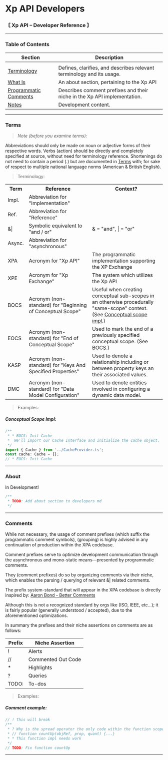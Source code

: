 # Xp API Developers

### 〘 Xp API – Developer Reference 〙

---

### Table of Contents

| Section                            | Description                                                              |
| ---------------------------------- | ------------------------------------------------------------------------ |
|                                    |                                                                          |
| [Terminology](#terms)              | Defines, clarifies, and describes relevant terminology and its usage.    |
| [What Is](#about)                  | An about section, pertaining to the Xp API                               |
| [Programmatic Comments](#comments) | Describes comment prefixes and their niche in the Xp API implementation. |
| [Notes](#notes)                    | Development content.                                                     |

---

### Terms

> _Note (before you examine terms):_

Abbreviations should only be made on noun or adjective forms of their respective words.
Verbs (action) should be directly and completely specified at source, without need for terminology reference.
Shortenings do not need to contain a period (.) but are documented in [Terms](#terms) with; for sake of respect to multiple
national language norms (American & British English).

> Terminology:

<table>
  <tr>
    <th>Term</th>
    <th>Reference</th>
    <th>Context?</th>
  </tr>
  <tr>
    <td>Impl.</td>
    <td>Abbreviation for "Implementation"</td>
    <td></td>
  </tr>
  <tr>
    <td>Ref.</td>
    <td>Abbreviation for "Reference"</td>
    <td></td>
  </tr>
  <tr>
    <td>&amp;|</td>
    <td>Symbolic equivalent to "and / or"</td>
    <td>&amp; = "and", | = "or"</td>
  </tr>
  <tr>
    <td>Async.</td>
    <td>Abbreviation for "asynchronous"</td>
    <td></td>
  </tr>
  <tr>
    <td>XPA</td>
    <td>Acronym for "Xp API"</td>
    <td>The programmatic implementation supporting the XP Exchange</td>
  </tr>
  <tr>
    <td>XPE</td>
    <td>Acronym for "Xp Exchange"</td>
    <td>The system which utilizes the Xp API</td>
  </tr>
  <tr>
    <td>BOCS</td>
    <td>Acronym (non-standard) for "Beginning of Conceptual Scope"</td>
    <td>
      Useful when creating conceptual sub-scopes in an otherwise procedurally "same-scope" context.<br>
      (See <a href="#conceptual-scope-impl">Conceptual scope impl</a>.)
    </td>
  </tr>
  <tr>
  <td>EOCS</td>
  <td>Acronym (non-standard) for "End of Conceptual Scope"</td>
  <td>Used to mark the end of a previously specified conceptual scope. (See BOCS.)</td>
  </tr>
  <tr>
  <td>KASP</td>
  <td>Acronym (non-standard) for "Keys And Specified Properties"</td>
  <td>Used to denote a relationship including or between property keys an their associated values.</td>
  </tr>
  <tr>
  <td>DMC</td>
  <td>Acronym (non-standard) for "Data Model Configuration"</td>
  <td>Used to denote entities involved in configuring a dynamic data model.</td>
  </tr>
</table>

> Examples:

##### Conceptual Scope Impl:

```ts
/**
 * * BOCS: Init Cache
 *  We'll import our Cache interface and initialize the cache object.
 */
import { Cache } from '../CacheProvider.ts';
const cache: Cache = {};
// * EOCS: Init Cache
```

---

### About

In Development!

```ts
/**
 * TODO: Add about section to developers md
 */
```

---

### Comments

While not necessary, the usage of comment prefixes (which suffix the programmatic comment symbols), (grouping) is highly advised in any continuation of production within the XPA codebase.

Comment prefixes serve to optimize development communication through the asynchronous and mono-static means—presented by programmatic comments.

They (comment prefixes) do so by organizing comments via their niche, which enables the parsing / querying of relevant &| related comments.

The prefix system-standard that will appear in the XPA codebase is directly inspired by:
[Aaron Bond - Better Comments](https://marketplace.visualstudio.com/items?itemName=aaron-bond.better-comments)

Although this is not a recognized standard by orgs like (ISO, IEEE, etc...);
it is fairly popular (generally understood / accepted), due to the aforementioned optimizations.

In summary the prefixes and their niche assertions on comments are as follows:

| Prefix | Niche Assertion    |
| ------ | ------------------ |
| !      | Alerts             |
| //     | Commented Out Code |
| \*     | Highlights         |
| ?      | Queries            |
| TODO:  | To-dos             |

> Examples:

##### Comment example:

```ts
// ! This will break
/**
 * ? Why is the spread operator the only code within the function scope?
 * // function countUp(objRef, prop, quant) {...}
 * * This function impl needs work
 */
// TODO: Fix function countUp
```

---
